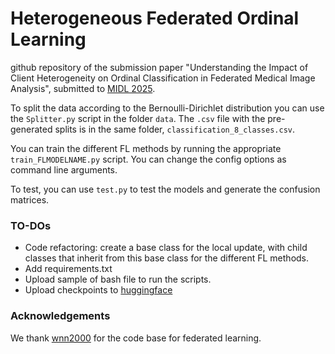 # Heterogeneous Federated Ordinal Learning

github repository of the submission paper "Understanding the Impact of Client Heterogeneity on Ordinal Classification in Federated Medical Image Analysis", submitted to [MIDL 2025](https://2025.midl.io/). 

To split the data according to the Bernoulli-Dirichlet distribution you can use the ```Splitter.py``` script in the folder ```data```. The ```.csv``` file with the pre-generated splits is in the same folder, ```classification_8_classes.csv```.

You can train the different FL methods by running the appropriate ```train_FLMODELNAME.py``` script. You can change the config options as command line arguments. 

To test, you can use ```test.py``` to test the models and generate the confusion matrices. 

### TO-DOs

* Code refactoring: create a base class for the local update, with child classes that inherit from this base class for the different FL methods.
* Add requirements.txt
* Upload sample of bash file to run the scripts.
* Upload checkpoints to [huggingface](https://huggingface.co/trustworthy-ai)

### Acknowledgements

We thank [wnn2000](https://github.com/wnn2000/FedIIC) for the code base for federated learning.
